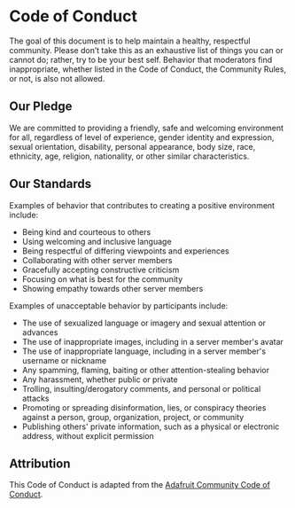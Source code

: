 # Code of Conduct

The goal of this document is to help maintain a healthy, respectful community. Please don’t take this as an exhaustive list of things you can or cannot do; rather, try to be your best self. Behavior that moderators find inappropriate, whether listed in the Code of Conduct, the Community Rules, or not, is also not allowed.



## Our Pledge

We are committed to providing a friendly, safe and welcoming environment for all, regardless of level of experience, gender identity and expression, sexual orientation, disability, personal appearance, body size, race, ethnicity, age, religion, nationality, or other similar characteristics.



## Our Standards

Examples of behavior that contributes to creating a positive environment include:

* Being kind and courteous to others
* Using welcoming and inclusive language
* Being respectful of differing viewpoints and experiences
* Collaborating with other server members
* Gracefully accepting constructive criticism
* Focusing on what is best for the community
* Showing empathy towards other server members


Examples of unacceptable behavior by participants include:

* The use of sexualized language or imagery and sexual attention or advances
* The use of inappropriate images, including in a server member's avatar
* The use of inappropriate language, including in a server member's username or nickname
* Any spamming, flaming, baiting or other attention-stealing behavior
* Any harassment, whether public or private
* Trolling, insulting/derogatory comments, and personal or political attacks
* Promoting or spreading disinformation, lies, or conspiracy theories against a person, group, organization, project, or community
* Publishing others' private information, such as a physical or electronic address, without explicit permission


  
## Attribution

This Code of Conduct is adapted from the [Adafruit Community Code of Conduct](https://github.com/adafruit/Adafruit_Community_Code_of_Conduct/blob/master/code-of-conduct.md).
